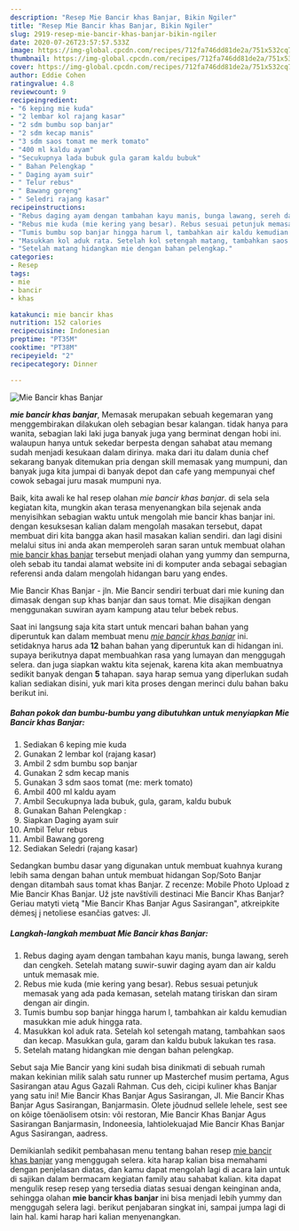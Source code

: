 ```yaml
---
description: "Resep Mie Bancir khas Banjar, Bikin Ngiler"
title: "Resep Mie Bancir khas Banjar, Bikin Ngiler"
slug: 2919-resep-mie-bancir-khas-banjar-bikin-ngiler
date: 2020-07-26T23:57:57.533Z
image: https://img-global.cpcdn.com/recipes/712fa746dd81de2a/751x532cq70/mie-bancir-khas-banjar-foto-resep-utama.jpg
thumbnail: https://img-global.cpcdn.com/recipes/712fa746dd81de2a/751x532cq70/mie-bancir-khas-banjar-foto-resep-utama.jpg
cover: https://img-global.cpcdn.com/recipes/712fa746dd81de2a/751x532cq70/mie-bancir-khas-banjar-foto-resep-utama.jpg
author: Eddie Cohen
ratingvalue: 4.8
reviewcount: 9
recipeingredient:
- "6 keping mie kuda"
- "2 lembar kol rajang kasar"
- "2 sdm bumbu sop banjar"
- "2 sdm kecap manis"
- "3 sdm saos tomat me merk tomato"
- "400 ml kaldu ayam"
- "Secukupnya lada bubuk gula garam kaldu bubuk"
- " Bahan Pelengkap "
- " Daging ayam suir"
- " Telur rebus"
- " Bawang goreng"
- " Seledri rajang kasar"
recipeinstructions:
- "Rebus daging ayam dengan tambahan kayu manis, bunga lawang, sereh dan cengkeh. Setelah matang suwir-suwir daging ayam dan air kaldu untuk memasak mie."
- "Rebus mie kuda (mie kering yang besar). Rebus sesuai petunjuk memasak yang ada pada kemasan, setelah matang tiriskan dan siram dengan air dingin."
- "Tumis bumbu sop banjar hingga harum l, tambahkan air kaldu kemudian masukkan mie aduk hingga rata."
- "Masukkan kol aduk rata. Setelah kol setengah matang, tambahkan saos dan kecap. Masukkan gula, garam dan kaldu bubuk lakukan tes rasa."
- "Setelah matang hidangkan mie dengan bahan pelengkap."
categories:
- Resep
tags:
- mie
- bancir
- khas

katakunci: mie bancir khas 
nutrition: 152 calories
recipecuisine: Indonesian
preptime: "PT35M"
cooktime: "PT38M"
recipeyield: "2"
recipecategory: Dinner

---
```



![Mie Bancir khas Banjar](https://img-global.cpcdn.com/recipes/712fa746dd81de2a/751x532cq70/mie-bancir-khas-banjar-foto-resep-utama.jpg)

<b><i>mie bancir khas banjar</i></b>, Memasak merupakan sebuah kegemaran yang menggembirakan dilakukan oleh sebagian besar kalangan. tidak hanya para wanita, sebagian laki laki juga banyak juga yang berminat dengan hobi ini. walaupun hanya untuk sekedar berpesta dengan sahabat atau memang sudah menjadi kesukaan dalam dirinya. maka dari itu dalam dunia chef sekarang banyak ditemukan pria dengan skill memasak yang mumpuni, dan banyak juga kita jumpai di banyak depot dan cafe yang mempunyai chef cowok sebagai juru masak mumpuni nya.

Baik, kita awali ke hal resep olahan <i>mie bancir khas banjar</i>. di sela sela kegiatan kita, mungkin akan terasa menyenangkan bila sejenak anda menyisihkan sebagian waktu untuk mengolah mie bancir khas banjar ini. dengan kesuksesan kalian dalam mengolah masakan tersebut, dapat membuat diri kita bangga akan hasil masakan kalian sendiri. dan lagi disini melalui situs ini anda akan memperoleh saran saran untuk membuat olahan <u>mie bancir khas banjar</u> tersebut menjadi olahan yang yummy dan sempurna, oleh sebab itu tandai alamat website ini di komputer anda sebagai sebagian referensi anda dalam mengolah hidangan baru yang endes.

Mie Bancir Khas Banjar - jln. Mie Bancir sendiri terbuat dari mie kuning dan dimasak dengan sup khas banjar dan saus tomat. Mie disajikan dengan menggunakan suwiran ayam kampung atau telur bebek rebus.


Saat ini langsung saja kita start untuk mencari bahan bahan yang diperuntuk kan dalam membuat menu <u><i>mie bancir khas banjar</i></u> ini. setidaknya harus ada <b>12</b> bahan bahan yang diperuntuk kan di hidangan ini. supaya berikutnya dapat membuahkan rasa yang lumayan dan menggugah selera. dan juga siapkan waktu kita sejenak, karena kita akan membuatnya sedikit banyak dengan <b>5</b> tahapan. saya harap semua yang diperlukan sudah kalian sediakan disini, yuk mari kita proses dengan merinci dulu bahan baku berikut ini.

<!--inarticleads1-->

##### Bahan pokok dan bumbu-bumbu yang dibutuhkan untuk menyiapkan Mie Bancir khas Banjar:

1. Sediakan 6 keping mie kuda
1. Gunakan 2 lembar kol (rajang kasar)
1. Ambil 2 sdm bumbu sop banjar
1. Gunakan 2 sdm kecap manis
1. Gunakan 3 sdm saos tomat (me: merk tomato)
1. Ambil 400 ml kaldu ayam
1. Ambil Secukupnya lada bubuk, gula, garam, kaldu bubuk
1. Gunakan  Bahan Pelengkap :
1. Siapkan  Daging ayam suir
1. Ambil  Telur rebus
1. Ambil  Bawang goreng
1. Sediakan  Seledri (rajang kasar)


Sedangkan bumbu dasar yang digunakan untuk membuat kuahnya kurang lebih sama dengan bahan untuk membuat hidangan Sop/Soto Banjar dengan ditambah saus tomat khas Banjar. Z recenze: Mobile Photo Upload z Mie Bancir Khas Banjar. Už jste navštívili destinaci Mie Bancir Khas Banjar? Geriau matyti vietą &#34;Mie Bancir Khas Banjar Agus Sasirangan&#34;, atkreipkite dėmesį į netoliese esančias gatves: Jl. 

<!--inarticleads2-->

##### Langkah-langkah membuat Mie Bancir khas Banjar:

1. Rebus daging ayam dengan tambahan kayu manis, bunga lawang, sereh dan cengkeh. Setelah matang suwir-suwir daging ayam dan air kaldu untuk memasak mie.
1. Rebus mie kuda (mie kering yang besar). Rebus sesuai petunjuk memasak yang ada pada kemasan, setelah matang tiriskan dan siram dengan air dingin.
1. Tumis bumbu sop banjar hingga harum l, tambahkan air kaldu kemudian masukkan mie aduk hingga rata.
1. Masukkan kol aduk rata. Setelah kol setengah matang, tambahkan saos dan kecap. Masukkan gula, garam dan kaldu bubuk lakukan tes rasa.
1. Setelah matang hidangkan mie dengan bahan pelengkap.


Sebut saja Mie Bancir yang kini sudah bisa dinikmati di sebuah rumah makan kekinian milik salah satu runner up Masterchef musim pertama, Agus Sasirangan atau Agus Gazali Rahman. Cus deh, cicipi kuliner khas Banjar yang satu ini! Mie Bancir Khas Banjar Agus Sasirangan, Jl. Mie Bancir Khas Banjar Agus Sasirangan, Banjarmasin. Olete jõudnud sellele lehele, sest see on kõige tõenäolisem otsin: või restoran, Mie Bancir Khas Banjar Agus Sasirangan Banjarmasin, Indoneesia, lahtiolekuajad Mie Bancir Khas Banjar Agus Sasirangan, aadress. 

Demikianlah sedikit pembahasan menu tentang bahan resep <u>mie bancir khas banjar</u> yang menggugah selera. kita harap kalian bisa memahami dengan penjelasan diatas, dan kamu dapat mengolah lagi di acara lain untuk di sajikan dalam bermacam kegiatan family atau sahabat kalian. kita dapat mengulik resep resep yang tersedia diatas sesuai dengan keinginan anda, sehingga olahan <b>mie bancir khas banjar</b> ini bisa menjadi lebih yummy dan menggugah selera lagi. berikut penjabaran singkat ini, sampai jumpa lagi di lain hal. kami harap hari kalian menyenangkan.
